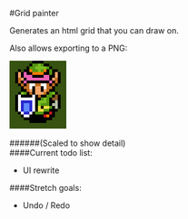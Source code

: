 #Grid painter


Generates an html grid that you can draw on.

Also allows exporting to a PNG:

![LTTP](lttp.png "Created and exported by grid painter")

######(Scaled to show detail)
<br />
####Current todo list:

* UI rewrite

####Stretch goals:

* Undo / Redo
